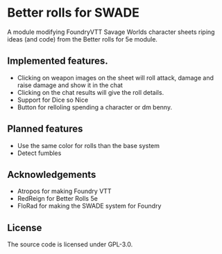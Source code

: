 # Better rolls for SWADE
A module modifying FoundryVTT Savage Worlds character sheets riping ideas (and code) from the Better rolls for 5e module.

## Implemented features.
- Clicking on weapon images on the sheet will roll attack, damage and raise damage and show it in the chat
- Clicking on the chat results will give the roll details.
- Support for Dice so Nice
- Button for relloling spending a character or dm benny.

## Planned features
- Use the same color for rolls than the base system
- Detect fumbles

## Acknowledgements
- Atropos for making Foundry VTT
- RedReign for Better Rolls 5e
- FloRad for making the SWADE system for Foundry

## License
The source code is licensed under GPL-3.0.
